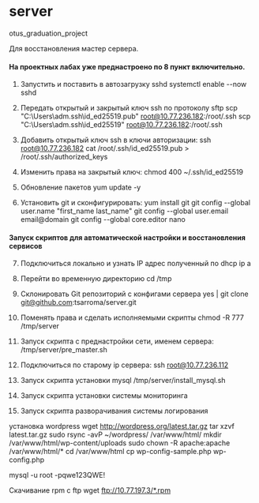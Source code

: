 # server
otus_graduation_project

Для восстановления мастер сервера. 

#### На проектных лабах уже преднастроено по 8 пункт включительно.

1. Запустить и поставить в автозагрузку sshd
   systemctl enable --now sshd

2. Передать открытый и закрытый ключ ssh по протоколу sftp
   scp "C:\Users\adm\.ssh\id_ed25519.pub" root@10.77.236.182:/root/.ssh
   scp "C:\Users\adm\.ssh\id_ed25519" root@10.77.236.182:/root/.ssh
   
3. Добавить открытый ключ ssh в ключи авторизации:
   ssh root@10.77.236.182
   cat /root/.ssh/id_ed25519.pub > /root/.ssh/authorized_keys
   
4. Изменить права на закрытый ключ:
   chmod 400 ~/.ssh/id_ed25519

5. Обновление пакетов
   yum update -y   
      
6. Установить git и сконфигурировать:
   yum install git
   git config --global user.name "first_name last_name"
   git config --global user.email email@domain
   git config --global core.editor nano

#### Запуск скриптов для автоматической настройки и восстановления сервисов
7. Подключиться локально и узнать IP адрес полученный по dhcp
   ip a

8. Перейти во временную директорию
   cd /tmp
   
9. Склонировать Git репозиторий с конфигами сервера
   yes | git clone git@github.com:tsarroma/server.git

10. Поменять права и сделать исполняемыми скрипты
    chmod -R 777 /tmp/server

11. Запуск скрипта с преднастройки сети, именем сервера:
    /tmp/server/pre_master.sh

12. Подключиться по старому ip сервера:
    ssh root@10.77.236.112
    
13. Запуск скрипта установки mysql
    /tmp/server/install_mysql.sh


15. Запуск скрипта установки системы мониторинга
16. Запуск скрипта разворачивания системы логирования

установка wordpress
wget http://wordpress.org/latest.tar.gz
tar xzvf latest.tar.gz
sudo rsync -avP ~/wordpress/ /var/www/html/
mkdir /var/www/html/wp-content/uploads
sudo chown -R apache:apache /var/www/html/*
cd /var/www/html
cp wp-config-sample.php wp-config.php

mysql -u root -pqwe123QWE!


Скачивание rpm с ftp
wget ftp://10.77.197.3/*.rpm

   
     
